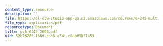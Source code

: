 ```yaml
---
content_type: resource
description: ''
file: https://ol-ocw-studio-app-qa.s3.amazonaws.com/courses/6-245-multivariable-control-systems-spring-2004/52b26285168decb6a54fc8ab098f7a53_ps6_6245_2004.pdf
file_type: application/pdf
resourcetype: Document
title: ps6_6245_2004.pdf
uid: 52b26285-168d-ecb6-a54f-c8ab098f7a53
---
```

